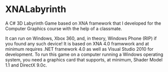 # XNALabyrinth
A C# 3D Labyrinth Game based on XNA framework that I developed for the Computer Graphics course with the help of a classmate. 

It can run on Windows, Xbox 360, and, in theory, Windows Phone (RIP) if you found any such device! It is based on XNA 4.0 framwwork and at minimum requires .NET framework 4.0 as well as Visual Studio 2010 for development. To run this game on a computer running a Windows operating system, you need a graphics card that supports, at minimum, Shader Model 1.1 and DirectX 9.0c. 
